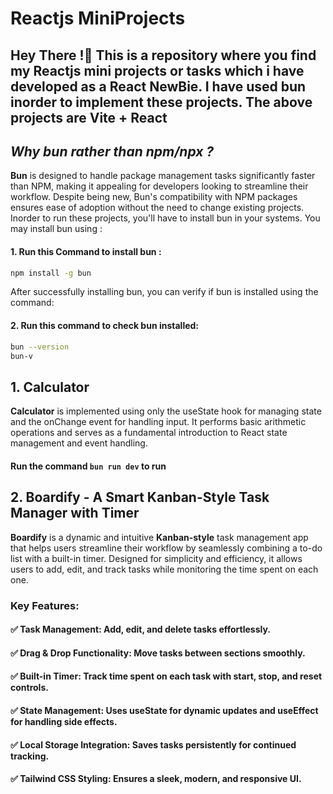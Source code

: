 # Reactjs MiniProjects
## **Hey There !🙌** This is a repository where you find my Reactjs mini projects or tasks which i have developed as a React NewBie. I have used bun inorder to implement these projects. The above projects are Vite + React
## *Why bun rather than npm/npx ?*
**Bun** is designed to handle package management tasks significantly faster than NPM, making it appealing for developers looking to streamline their workflow. Despite being new, Bun's compatibility with NPM packages ensures ease of adoption without the need to change existing projects.
 Inorder to run these projects, you'll have to install bun in your systems. You may install bun using :
#### **1. Run this Command to install bun :**
 ```bash
npm install -g bun
```
After successfully installing bun, you can verify if bun is installed using the command:
#### **2. Run this command to check bun installed:**
```bash
bun --version
bun-v
```



## 1. Calculator
  **Calculator** is implemented using only the useState hook for managing state and the onChange event for handling input. It performs basic arithmetic operations and serves as a fundamental introduction to React state management and event handling.
#### **Run the command `bun run dev` to run** 

## 2. Boardify - A Smart Kanban-Style Task Manager with Timer
  **Boardify** is a dynamic and intuitive **Kanban-style** task management app that helps users streamline their workflow by seamlessly combining a to-do list with a built-in timer. Designed for simplicity and efficiency, it allows users to add, edit, and track tasks while monitoring the time spent on each one.
### Key Features:
#### ✅ Task Management: Add, edit, and delete tasks effortlessly.
#### ✅ Drag & Drop Functionality: Move tasks between sections smoothly.
#### ✅ Built-in Timer: Track time spent on each task with start, stop, and reset controls.
#### ✅ State Management: Uses useState for dynamic updates and useEffect for handling side effects.
#### ✅ Local Storage Integration: Saves tasks persistently for continued tracking.
#### ✅ Tailwind CSS Styling: Ensures a sleek, modern, and responsive UI.

  
